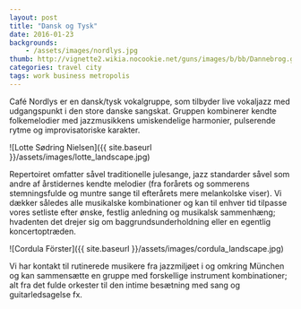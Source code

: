 ```yaml
---
layout: post
title: "Dansk og Tysk"
date: 2016-01-23
backgrounds:
    - /assets/images/nordlys.jpg
thumb: http://vignette2.wikia.nocookie.net/guns/images/b/bb/Dannebrog.gif/revision/latest?cb=20070407104036
categories: travel city
tags: work business metropolis
---
```


Café Nordlys er en dansk/tysk vokalgruppe, som tilbyder live vokaljazz med udgangspunkt i den store danske sangskat. Gruppen kombinerer kendte folkemelodier med jazzmusikkens umiskendelige harmonier, pulserende rytme og improvisatoriske karakter. 

![Lotte Sødring Nielsen]({{ site.baseurl }}/assets/images/lotte_landscape.jpg)

Repertoiret omfatter såvel traditionelle julesange, jazz standarder såvel som andre af årstidernes kendte melodier (fra forårets og sommerens stemningsfulde og muntre sange til efterårets mere melankolske viser). Vi dækker således alle musikalske kombinationer og kan til enhver tid tilpasse vores setliste efter ønske, festlig anledning og musikalsk sammenhæng; hvadenten det drejer sig om baggrundsunderholdning eller en egentlig koncertoptræden. 

![Cordula Förster]({{ site.baseurl }}/assets/images/cordula_landscape.jpg)

Vi har kontakt til rutinerede musikere fra jazzmiljøet i og omkring München og kan sammensætte en gruppe med forskellige instrument kombinationer; alt fra det fulde orkester til den intime besætning med sang og guitarledsagelse fx.    
